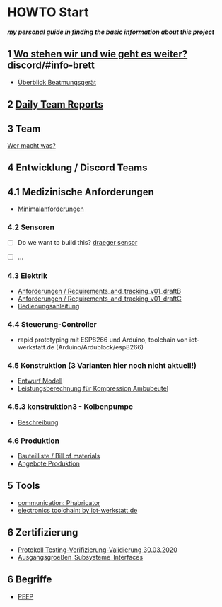 # HOWTO Start

***my personal guide in finding the basic information about this [project](https://devpost.com/software/diy-beatmungsgerat)***

## 1 [Wo stehen wir und wie geht es weiter?](https://cdn.discordapp.com/attachments/693421256891957289/693454160758177872/Wo_stehen_wir_und_wie_kann_es_weitergehen.pdf) discord/#info-brett
- [Überblick Beatmungsgerät](https://youtu.be/OrpJNif2TN0)

## 2 [Daily Team Reports](https://drive.google.com/drive/folders/1Poj6eQrTGcuFaNvTQpUK7rhnsla_4bZM)

## 3 Team
[Wer macht was?]()

## 4 Entwicklung / Discord Teams

## 4.1 Medizinische Anforderungen
- [Minimalanforderungen](https://drive.google.com/file/d/1TL7LtARnfs0eHmBsbylj6cVH2k5HUjBI/view)

### 4.2 Sensoren

- [ ] Do we want to build this? [draeger sensor](https://www.intersurgical-webshop.de/artikel/e-FlowSensor_fr_Drger_Evita_Ventilatoren_auer_V500)
- [ ] ...


### 4.3 Elektrik

- [Anforderungen / Requirements_and_tracking_v01_draftB](https://docs.google.com/spreadsheets/d/1oL9XO6Ey1GSyyw_gpmk-_erB-_KR36lmKQfrJcQtAf0/edit#gid=0)
- [Anforderungen / Requirements_and_tracking_v01_draftC](https://docs.google.com/spreadsheets/d/1oL9XO6Ey1GSyyw_gpmk-_erB-_KR36lmKQfrJcQtAf0/edit#gid=437576008)
- [Bedienungsanleitung](https://docs.google.com/document/d/1diFWp0zVw1RVwhWoNN3_kPNcdyZHOF1CVrcSIN-Yl4k/edit#)

### 4.4 Steuerung-Controller
- rapid prototyping mit ESP8266 und Arduino, toolchain von iot-werkstatt.de (Arduino/Ardublock/esp8266)

### 4.5 Konstruktion (3 Varianten hier noch nicht aktuell!)
- [Entwurf Modell](https://cad.onshape.com/documents/ca3252cb6ee1b301e7aaa2a6/w/63ce40e8b005bb09dedd9581/e/d98ecacadf5dcafe85eaabc6)
- [Leistungsberechnung für Kompression Ambubeutel](https://drive.google.com/file/d/13MQIpCnQC3tWWwHfYjf9ZnM5vFkgXrqK/view)

### 4.5.3 konstruktion3 - Kolbenpumpe
- [Beschreibung](https://drive.google.com/file/d/1FVWSfbfxZAJ0tPTbkNpN0tFfh1SAgthM/view)

### 4.6 Produktion
- [Bauteilliste / Bill of materials](https://github.com/Heavy02011/diy-beatmungsgeraet/blob/master/production/BillOfMaterials.md)
- [Angebote Produktion](https://docs.google.com/spreadsheets/d/1LUdUw3KdKwsfoe5khSoW4la7FvFVV2GQ8lIa6iQQy2Q/edit#gid=0)

## 5 Tools
- [communication: Phabricator](https://diy-vent.vmcon.de)
- [electronics toolchain: by iot-werkstatt.de ](http://www.iot-werkstatt.de)

## 6 Zertifizierung
- [Protokoll Testing-Verifizierung-Validierung 30.03.2020](https://docs.google.com/document/d/1C4MVZzZEeGImjwaGV9cXWb1G6tRmLATtZ4t-pIGpXyI/edit)
- [Ausgangsgroeßen_Subsysteme_Interfaces](https://docs.google.com/drawings/d/19PCxqSuF3kLoVB6Y3_E7RkKJSa7In5nn7xe4Tx8x47I/edit)

## 6 Begriffe
- [PEEP](https://de.wikipedia.org/wiki/Positiver_endexspiratorischer_Druck)
